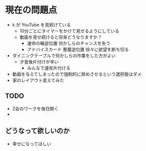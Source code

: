 # 現在の問題点
* k が YouTube を見続けている
  * 10分ごとにタイマーをかけて見せるようにしている
  * 動画を見せ続けると将来どうなりますか？
    * 運命の輪逆位置 何かしらのチャンスを失う
    * アドバイスカード 悪魔逆位置 徐々に欲望を断ち切る
* ダイニングテーブルで何かしらの作業をした方がよい
  * 夕食後片付けが辛い
    * みんなで速攻片付ける
* 動画を与えてしまったので強制的に辞めさせるという選択肢はダメ
* 家のレイアウト変えてみた

## TODO
* Z会のワークを毎日開く
* 

## どうなって欲しいのか
* 幸せになってほしい
